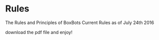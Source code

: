 # Rules
The Rules and Principles of BoxBots
Current Rules as of July 24th 2016

download the pdf file and enjoy!

